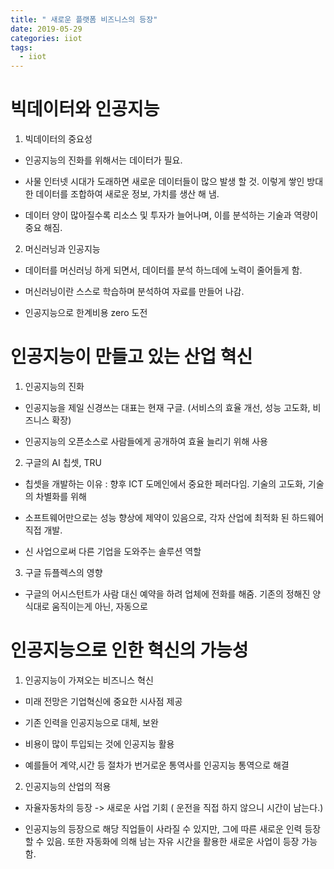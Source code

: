 ```yaml
---
title: " 새로운 플랫폼 비즈니스의 등장"
date: 2019-05-29
categories: iiot
tags: 
  - iiot
---
```


# 빅데이터와 인공지능

1) 빅데이터의 중요성
 
 - 인공지능의 진화를 위해서는 데이터가 필요. 
 
 - 사물 인터넷 시대가 도래하면 새로운 데이터들이 많으 발생 할 것. 이렇게 쌓인 방대한 데이터를 조합하여
 새로운 정보, 가치를 생산 해 냄. 
 
 - 데이터 양이 많아질수록 리소스 및 투자가 늘어나며, 이를 분석하는 기술과 역량이 중요 해짐. 
 
2) 머신러닝과 인공지능

 - 데이터를 머신러닝 하게 되면서, 데이터를 분석 하느데에 노력이 줄어들게 함.
 
 - 머신러닝이란 스스로 학습하며 분석하여 자료를 만들어 나감. 
 
 - 인공지능으로 한계비용 zero 도전


# 인공지능이 만들고 있는 산업 혁신
1) 인공지능의 진화

 - 인공지능을 제일 신경쓰는 대표는 현재 구글.  (서비스의 효율 개선, 성능 고도화, 비즈니스 확장)
 
 - 인공지능의 오픈소스로 사람들에게 공개하여 효율 늘리기 위해 사용
 
2) 구글의 AI 칩셋, TRU

 - 칩셋을 개발하는 이유 : 향후 ICT 도메인에서 중요한 페러다임. 기술의 고도화, 기술의 차별화를 위해 
 
 - 소프트웨어만으로는 성능 향상에 제약이 있음으로, 각자 산업에 최적화 된 하드웨어 직접 개발.
 
 - 신 사업으로써 다른 기업을 도와주는 솔루션 역할
 
3) 구글 듀플렉스의 영향

 - 구글의 어시스턴트가 사람 대신 예약을 하려 업체에 전화를 해줌. 기존의 정해진 양식대로 움직이는게 아닌, 자동으로
  
 
 
# 인공지능으로 인한 혁신의 가능성
1) 인공지능이 가져오는 비즈니스 혁신
 
 - 미래 전망은 기업혁신에 중요한 시사점 제공
 
 - 기존 인력을 인공지능으로 대체, 보완 
 
 - 비용이 많이 투입되는 것에 인공지능 활용
 
 - 예를들어 계약,시간  등 절차가 번거로운 통역사를 인공지능 통역으로 해결
 
2) 인공지능의 산업의 적용

 - 자율자동차의 등장 -> 새로운 사업 기회 ( 운전을 직접 하지 않으니 시간이 남는다.)
 
 - 인공지능의 등장으로 해당 직업들이 사라질 수 있지만, 그에 따른 새로운 인력 등장 할 수 있음. 또한 
 자동화에 의해 남는 자유 시간을 활용한 새로운 사업이 등장 가능함.
 
